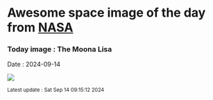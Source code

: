 
# Awesome space image of the day from [NASA](https://api.nasa.gov/)

### Today image : The Moona Lisa
Date : 2024-09-14

![](https://apod.nasa.gov/apod/image/2409/Moonalisa_Example1024.jpg)

<small>Latest update : Sat Sep 14 09:15:12 2024</small>
        